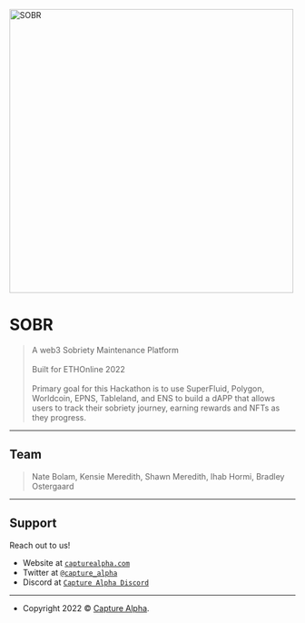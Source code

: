 <a href="http://capturealpha.com"><img src="https://capturealpha.com/wp-content/uploads/2022/09/sobr-brandmark.png" title="SOBR" alt="SOBR" width="500"></a>

# SOBR

> A web3 Sobriety Maintenance Platform<br><br>
> Built for ETHOnline 2022<br><br>
> Primary goal for this Hackathon is to use SuperFluid, Polygon, Worldcoin, EPNS, Tableland, and ENS to build a dAPP that allows users to track their sobriety journey, earning rewards and NFTs as they progress.

---

## Team

> Nate Bolam, Kensie Meredith, Shawn Meredith, Ihab Hormi, Bradley Ostergaard

---

## Support

Reach out to us!

- Website at <a href="https://capturealpha.com" target="_blank">`capturealpha.com`</a>
- Twitter at <a href="http://twitter.com/capture_alpha" target="_blank">`@capture_alpha`</a>
- Discord at <a href="https://discord.gg/6K5e7hTK" target="_blank">`Capture Alpha Discord`</a>

---

- Copyright 2022 © <a href="http://capturealpha.com" target="_blank">Capture Alpha</a>.

